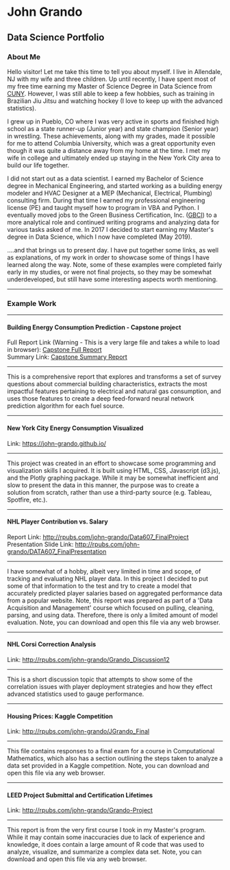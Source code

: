 # John Grando
## Data Science Portfolio

### About Me
Hello visitor!  Let me take this time to tell you about myself.  I live in Allendale, NJ with my wife and three children.  Up until recently, I have spent most of my free time earning my Master of Science Degree in Data Science from [CUNY](https://sps.cuny.edu/academics/graduate/master-science-data-science-ms).  However, I was still able to keep a few hobbies, such as training in Brazilian Jiu Jitsu and watching hockey (I love to keep up with the advanced statistics).  

I grew up in Pueblo, CO where I was very active in sports and finished high school as a state runner-up (Junior year) and state champion (Senior year) in wrestling.  These achievements, along with my grades, made it possible for me to attend Columbia University, which was a great opportunity even though it was quite a distance away from my home at the time.  I met my wife in college and ultimately ended up staying in the New York City area to build our life together.  

I did not start out as a data scientist.  I earned my Bachelor of Science degree in Mechanical Engineering, and started working as a building energy modeler and HVAC Designer at a MEP (Mechanical, Electrical, Plumbing) consulting firm. During that time I earned my professional engineering license (PE) and taught myself how to program in VBA and Python. I eventually moved jobs to the Green Business Certification, Inc. ([GBCI](http://www.gbci.org/)) to a more analytical role and continued writing programs and analyzing data for various tasks asked of me. In 2017 I decided to start earning my Master's degree in Data Science, which I now have completed (May 2019). 

....and that brings us to present day.  I have put together some links, as well as explanations, of my work in order to showcase some of things I have learned along the way.  Note, some of these examples were completed fairly early in my studies, or were not final projects, so they may be somewhat underdeveloped, but still have some interesting aspects worth mentioning.  

---
### Example Work

---  
#### Building Energy Consumption Prediction - Capstone project  
Full Report Link (Warning - This is a very large file and takes a while to load in browser): [Capstone Full Report](https://github.com/john-grando/john-grando-portfolio/blob/master/CapstoneDocuments/CapstoneFullReport.pdf)  
Summary Link: [Capstone Summary Report](https://github.com/john-grando/john-grando-portfolio/blob/master/CapstoneDocuments/CapstoneSummary.pdf)  

---  
This is a comprehensive report that explores and transforms a set of survey questions about commercial building characteristics, extracts the most impactful features pertaining to electrical and natural gas consumption, and uses those features to create a deep feed-forward neural network prediction algorithm for each fuel source.  

---  
#### New York City Energy Consumption Visualized  
Link: https://john-grando.github.io/  

---  
This project was created in an effort to showcase some programming and visualization skills I acquired.  It is built using HTML, CSS, Javascript (d3.js), and the Plotly graphing package.  While it may be somewhat inefficient and slow to present the data in this manner, the purpose was to create a solution from scratch, rather than use a third-party source (e.g. Tableau, Spotfire, etc.).  

---  
#### NHL Player Contribution vs. Salary  
Report Link: http://rpubs.com/john-grando/Data607_FinalProject  
Presentation Slide Link: http://rpubs.com/john-grando/DATA607_FinalPresentation  

---  
I have somewhat of a hobby, albeit very limited in time and scope, of tracking and evaluating NHL player data.  In this project I decided to put some of that information to the test and try to create a model that accurately predicted player salaries based on aggregated performance data from a popular website. Note, this report was prepared as part of a 'Data Acquisition and Management' course which focused on pulling, cleaning, parsing, and using data.  Therefore, there is only a limited amount of model evaluation.  Note, you can download and open this file via any web browser.  

---  
#### NHL Corsi Correction Analysis  
Link: http://rpubs.com/john-grando/Grando_Discussion12  

---  
This is a short discussion topic that attempts to show some of the correlation issues with player deployment strategies and how they effect advanced statistics used to gauge performance.  

---  
#### Housing Prices: Kaggle Competition  
Link: http://rpubs.com/john-grando/JGrando_Final  

---  
This file contains responses to a final exam for a course in Computational Mathematics, which also has a section outlining the steps taken to analyze a data set provided in a Kaggle competition.  Note, you can download and open this file via any web browser.  

---  
#### LEED Project Submittal and Certification Lifetimes  
Link: http://rpubs.com/john-grando/Grando-Project  

---  
This report is from the very first course I took in my Master's program.  While it may contain some inaccuracies due to lack of experience and knowledge, it does contain a large amount of R code that was used to analyze, visualize, and summarize a complex data set.  Note, you can download and open this file via any web browser.  
